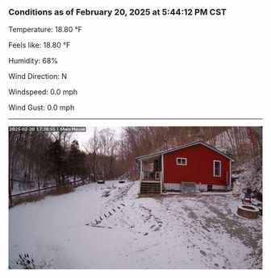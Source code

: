 ### Conditions as of February 20, 2025 at 5:44:12 PM CST 

Temperature: 18.80 &deg;F

Feels like: 18.80 &deg;F

Humidity: 68%

Wind Direction: N

Windspeed: 0.0 mph

Wind Gust: 0.0 mph

---

<img src="./images/latest.jpeg"/>

